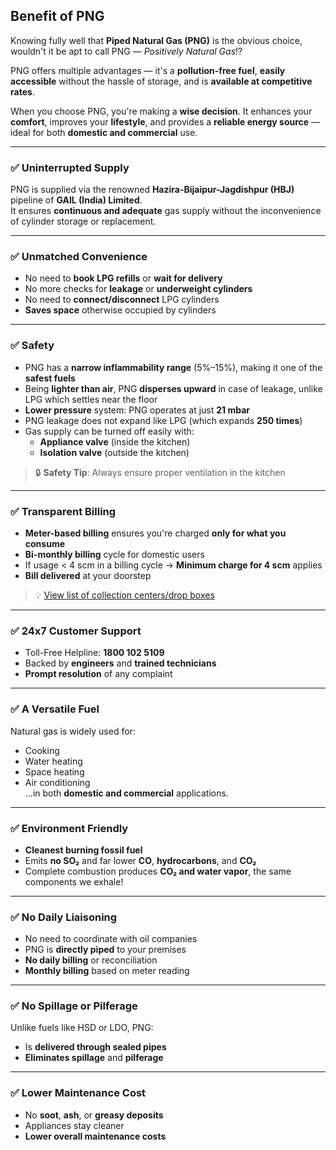 ## Benefit of PNG

Knowing fully well that **Piped Natural Gas (PNG)** is the obvious choice, wouldn't it be apt to call PNG — _Positively Natural Gas_!?

PNG offers multiple advantages — it's a **pollution-free fuel**, **easily accessible** without the hassle of storage, and is **available at competitive rates**.

When you choose PNG, you're making a **wise decision**. It enhances your **comfort**, improves your **lifestyle**, and provides a **reliable energy source** — ideal for both **domestic and commercial** use.

---

### ✅ Uninterrupted Supply

PNG is supplied via the renowned **Hazira-Bijaipur-Jagdishpur (HBJ)** pipeline of **GAIL (India) Limited**.  
It ensures **continuous and adequate** gas supply without the inconvenience of cylinder storage or replacement.

---

### ✅ Unmatched Convenience

- No need to **book LPG refills** or **wait for delivery**
- No more checks for **leakage** or **underweight cylinders**
- No need to **connect/disconnect** LPG cylinders
- **Saves space** otherwise occupied by cylinders

---

### ✅ Safety

- PNG has a **narrow inflammability range** (5%–15%), making it one of the **safest fuels**
- Being **lighter than air**, PNG **disperses upward** in case of leakage, unlike LPG which settles near the floor
- **Lower pressure** system: PNG operates at just **21 mbar**
- PNG leakage does not expand like LPG (which expands **250 times**)
- Gas supply can be turned off easily with:
  - **Appliance valve** (inside the kitchen)
  - **Isolation valve** (outside the kitchen)

> 🔒 **Safety Tip**: Always ensure proper ventilation in the kitchen

---

### ✅ Transparent Billing

- **Meter-based billing** ensures you're charged **only for what you consume**
- **Bi-monthly billing** cycle for domestic users
- If usage < 4 scm in a billing cycle → **Minimum charge for 4 scm** applies
- **Bill delivered** at your doorstep

> 💡 [View list of collection centers/drop boxes](#)

---

### ✅ 24x7 Customer Support

- Toll-Free Helpline: **1800 102 5109**
- Backed by **engineers** and **trained technicians**
- **Prompt resolution** of any complaint

---

### ✅ A Versatile Fuel

Natural gas is widely used for:

- Cooking
- Water heating
- Space heating
- Air conditioning  
  ...in both **domestic and commercial** applications.

---

### ✅ Environment Friendly

- **Cleanest burning fossil fuel**
- Emits **no SO₂** and far lower **CO**, **hydrocarbons**, and **CO₂**
- Complete combustion produces **CO₂ and water vapor**, the same components we exhale!

---

### ✅ No Daily Liaisoning

- No need to coordinate with oil companies
- PNG is **directly piped** to your premises
- **No daily billing** or reconciliation
- **Monthly billing** based on meter reading

---

### ✅ No Spillage or Pilferage

Unlike fuels like HSD or LDO, PNG:

- Is **delivered through sealed pipes**
- **Eliminates spillage** and **pilferage**

---

### ✅ Lower Maintenance Cost

- No **soot**, **ash**, or **greasy deposits**
- Appliances stay cleaner
- **Lower overall maintenance costs**
